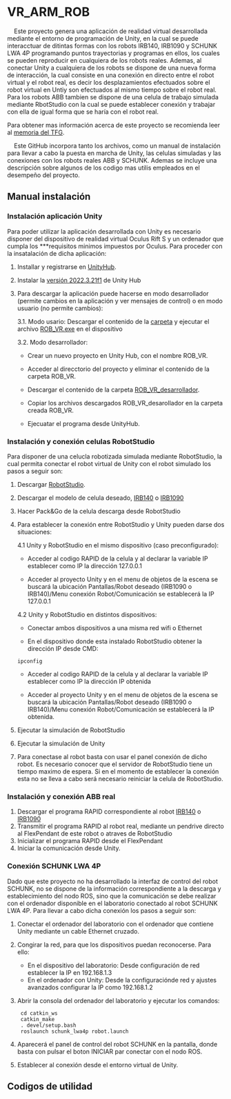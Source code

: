 # VR_ARM_ROB

&nbsp;&nbsp;&nbsp;&nbsp;Este proyecto genera una aplicación de realidad virtual desarrollada mediante el entorno de programación de Unity, en la cual se puede interacctuar de ditintas formas con los robots IRB140, IRB1090 y SCHUNK LWA 4P programando puntos trayectorias y programas en ellos, los cuales se pueden reproducir en cualquiera de los robots reales. Ademas, al conectar Unity a cualquiera de los robots se dispone de una nueva forma de interacción, la cual consiste en una conexión en directo entre el robot virtual y el robot real, es decir los desplazamientos efectuados sobre el robot virtual en Untiy son efectuados al mismo tiempo sobre el robot real. Para los robots ABB tambien se dispone de una celula de trabajo simulada mediante RbotStudio con la cual se puede establecer conexión y trabajar con ella de igual forma que se haría con el robot real.

Para obtener mas información acerca de este proyecto se recomienda leer al [memoria del TFG](TFG_Antonio_Martinez_Navarro.pdf).


  
&nbsp;&nbsp;&nbsp;&nbsp;Este GitHub incorpora tanto los archivos, como un manual de instalación para llevar a cabo la puesta en marcha de Unity, las celulas simuladas y las conexiones con los robots reales ABB y SCHUNK. Ademas se incluye una descripción sobre algunos de los codigo mas utilis empleados en el desempeño del proyecto.



## Manual instalación
### Instalación aplicación Unity
Para poder utilizar la aplicación desarrollada con Unity es necesario disponer del dispositivo de realidad virtual Oculus Rift S y un ordenador que cumpla los ***requisitos minimos impuestos por Oculus. Para proceder con la insatalación de dicha aplicación:
1.  Installar y registrarse en [UnityHub](https://unity.com/es/download).
2.  Instalar la [versión 2022.3.21f1](https://unity.com/es/releases/editor/archive) de Unity Hub
   
3.  Para descargar la aplicación puede hacerse en modo desarrollador (permite cambios en la aplicación y ver mensajes de control) o en modo usuario (no permite cambios):

     3.1.  Modo usario: Descargar el contenido de la [carpeta](ROB_VR/) y ejecutar el archivo [ROB_VR.exe](ROB_VR/ROB_VR.exe) en el dispositivo

     3.2.  Modo desarrollador: 

      - Crear un nuevo proyecto en Unity Hub, con el nombre ROB_VR.

      - Acceder al direcctorio del proyecto y eliminar el contenido de la carpeta ROB_VR.

      - Descargar el contenido de la carpeta [ROB_VR_desarrollador](ROB_VR_desarrollador/).

      - Copiar los archivos descargados ROB_VR_desarollador en la carpeta creada ROB_VR.

      - Ejecuatar el programa desde UnityHub.

### Instalación y conexión celulas RobotStudio
Para disponer de una celucla robotizada simulada mediante RobotStudio, la cual permita conectar el robot virtual de Unity con el robot simulado los pasos a seguir son:

1.  Descargar [RobotStudio](https://new.abb.com/products/robotics/es/robotstudio/descargas).
2.  Descargar el modelo de celula deseado, [IRB140](Irb_140.rspag) o [IRB1090](Irb_1090.rspag)
3.  Hacer Pack&Go de la celula descarga desde RobotStudio
4.  Para establecer la conexión entre RobotStudio y Unity pueden darse dos situaciones:
   
      4.1 Unity y RobotStudio en el mismo dispositivo (caso preconfigurado):

       - Acceder al codigo RAPID de la celula y al declarar la variable IP establecer como IP la dirección 127.0.0.1 

       - Acceder al proyecto Unity y en el menu de objetos de la escena se buscará la ubicación Pantallas/Robot deseado (IRB1090 o IRB140)/Menu conexión Robot/Comunicación se establecerá la IP 127.0.0.1
         
      4.2 Unity y RobotStudio en distintos dispositivos:

       - Conectar ambos dispositivos a una misma red wifi o Ethernet

       - En el dispositivo donde esta instalado RobotStudio obtener la dirección IP desde CMD:

        ipconfig


       - Acceder al codigo RAPID de la celula y al declarar la variable IP establecer como IP la dirección IP obtenida

       - Acceder al proyecto Unity y en el menu de objetos de la escena se buscará la ubicación Pantallas/Robot deseado (IRB1090 o IRB140)/Menu conexión Robot/Comunicación se establecerá la IP obtenida.

5. Ejecutar la simulación de RobotStudio
6. Ejecutar la simulación de Unity
7. Para conectase al robot basta con usar el panel conexión de dicho robot. Es necesario conocer que el servidor de RobotStudio tiene un tiempo maximo de espera. Si en el momento de establecer la conexión esta no se lleva a cabo será necesario reiniciar la celula de RobotStudio.

### Instalación y conexión ABB real

1. Descargar el programa RAPID correspondiente al robot [IRB140]() o [IRB1090]()
2. Transmitir el programa RAPID al robot real, mediante un pendrive directo al FlexPendant de este robot o atraves de RobotStudio
3. Inicializar el programa RAPID desde el FlexPendant
4. Iniciar la comunicación desde Unity.

### Conexión SCHUNK LWA 4P

Dado que este proyecto no ha desarrollado la interfaz de control del robot SCHUNK, no se dispone de la información correspondiente a la descarga y establecimiento del nodo ROS, sino que la comunicación se debe realizar con el ordenador disponible en el laboratorio conectado al robot SCHUNK LWA 4P. Para llevar a cabo dicha conexión los pasos a seguir son:

1. Conectar el ordenador del laboratorio con el ordenador que contiene Unity mediante un cable Ethernet cruzado.
2. Congirar la red, para que los dispositivos puedan reconocerse. Para ello:
   - En el dispositivo del laboratorio: Desde configuración de red establecer la IP en 192.168.1.3
   - En el ordenador con Unity: Desde la configuraciónde red y ajustes avanzados configurar la IP como 192.168.1.2
3. Abrir la consola del ordenador del laboratorio y ejecutar los comandos:

        cd catkin_ws
        catkin_make
        . devel/setup.bash
        roslaunch schunk_lwa4p robot.launch
   
5. Aparecerá el panel de control del robot SCHUNK en la pantalla, donde basta con pulsar el boton INICIAR par conectar con el nodo ROS.
6. Establecer al conexión desde el entorno virtual de Unity.



## Codigos de utilidad

